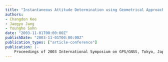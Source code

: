 ```yaml
---
title: "Instantaneous Attitude Determination using Geometrical Approach: SNUGLAD"
authors:
- Changdon Kee
- Jaegyu Jang
- Youngho Sohn
date: "2003-11-01T00:00:00Z"
publishDate: "2003-11-01T00:00:00Z"
publication_types: ["article-conference"]
publication: |-
    Proceedings of 2003 International Symposium on GPS/GNSS, Tokyo, Japan, Nov., 15-18, 2003. pp. 249-254
---
```

